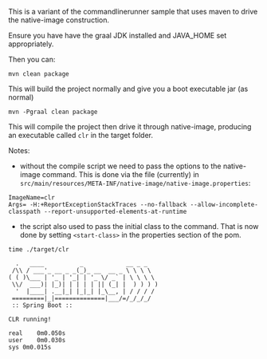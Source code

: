 This is a variant of the commandlinerunner sample that uses maven to drive the native-image construction.

Ensure you have have the graal JDK installed and JAVA_HOME set appropriately.

Then you can:

`mvn clean package`

This will build the project normally and give you a boot executable jar (as normal)

`mvn -Pgraal clean package`

This will compile the project then drive it through native-image, producing an executable called `clr` in the target folder.

Notes:
- without the compile script we need to pass the options to the native-image command. This is done via the file (currently) in `src/main/resources/META-INF/native-image/native-image.properties`:
```
ImageName=clr
Args= -H:+ReportExceptionStackTraces --no-fallback --allow-incomplete-classpath --report-unsupported-elements-at-runtime
```
- the script also used to pass the initial class to the command. That is now done by setting `<start-class>` in the properties section of the pom.



```
time ./target/clr

  .   ____          _            __ _ _
 /\\ / ___'_ __ _ _(_)_ __  __ _ \ \ \ \
( ( )\___ | '_ | '_| | '_ \/ _` | \ \ \ \
 \\/  ___)| |_)| | | | | || (_| |  ) ) ) )
  '  |____| .__|_| |_|_| |_\__, | / / / /
 =========|_|==============|___/=/_/_/_/
 :: Spring Boot ::

CLR running!

real	0m0.050s
user	0m0.030s
sys	0m0.015s
```
